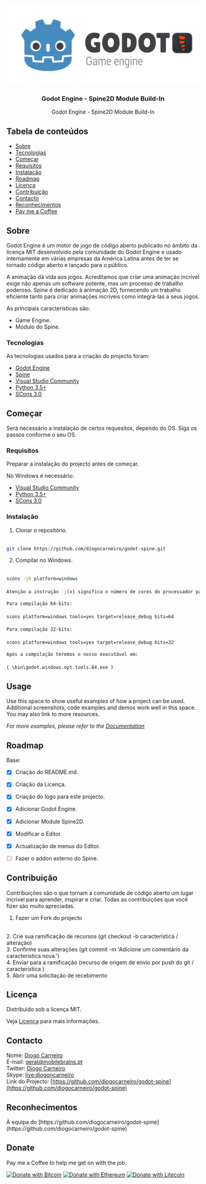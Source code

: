 <!--

*** Thanks for checking out this README Template. If you have a suggestion that would

*** make this better, please fork the repo and create a pull request or simply open

*** an issue with the tag "enhancement".

*** Thanks again! Now go create something AMAZING! :D

-->

  

<!-- PROJECT SHIELDS -->

<!--

*** I'm using markdown "reference style" links for readability.

*** Reference links are enclosed in brackets [ ] instead of parentheses ( ).

*** See the bottom of this document for the declaration of the reference variables

*** for contributors-url, forks-url, etc. This is an optional, concise syntax you may use.

*** https://www.markdownguide.org/basic-syntax/#reference-style-links

-->

<!-- [![Forks][forks-shield]][forks-url] -->

<!-- [![Stargazers][stars-shield]][stars-url] -->

<!--

[![Contributors][contributors-shield]][contributors-url]

[![Maintainers][maintainers-shield]][maintainers-url]

[![Issues][issues-shield]][issues-url]

[![MIT License][license-shield]][license-url]

[![LinkedIn][linkedin-shield]][linkedin-url]

<a href="https://gitlab.com/mobilebrains/spmanager/-/project_members" alt="Contributors">

<img src="https://img.shields.io/gitlab/-/project_members" /></a>

<a href="https://discord.gg/HjJCwm5">

<img src="https://img.shields.io/discord/308323056592486420?logo=discord"

alt="chat on Discord">

</a>
 -->
 
<!-- PROJECT LOGO -->

<br />
<p align="center">
<img src="https://raw.githubusercontent.com/diogocarneiro/godotspine/main/godot_spine_logo.png" alt="Logo" width="512" height="207">
</a>

<h3  align="center">Godot Engine - Spine2D Module Build-In</h3>
<p  align="center">Godot Engine - Spine2D Module Build-In</p>

<!-- TABLE OF CONTENTS -->

##  Tabela de conteúdos

*  [Sobre](#sobre)
*  [Tecnologias](#tecnologias)
*  [Começar](#começar)
*  [Requisitos](#requisitos)
*  [Instalação](#instalação)
*  [Roadmap](#roadmap)
*  [Licença](#licença)
*  [Contribuição](#contribuição)
*  [Contacto](#contacto)
*  [Reconhecimentos](#reconhecimentos)
*  [Pay me a Coffee](#donate)

<!-- SOBRE O PROJECTO -->

##  Sobre

Godot Engine é um motor de jogo de código aberto publicado no âmbito da licença MIT desenvolvido pela comunidade do Godot Engine e usado internamente em várias empresas da América Latina antes de ter se tornado código aberto e lançado para o público.

A animação dá vida aos jogos. Acreditamos que criar uma animação incrível exige não apenas um software potente, mas um processo de trabalho poderoso. Spine é dedicado à animação 2D, fornecendo um trabalho eficiente tanto para criar animações incríveis como integrá-las a seus jogos.

As principais características são:
 - Game Engine.
 - Modulo do Spine.

<!-- CRIADO COM -->

###  Tecnologias

As tecnologias usados para a criação do projecto foram:

 - [Godot Engine](https://godotengine.org)
 - [Spine](http://esotericsoftware.com)
 - [Visual Studio Community](https://www.visualstudio.com/vs/community/)
 - [Python 3.5+](https://www.python.org/downloads/windows/)
 - [SCons 3.0](https://www.scons.org/)

<!-- COMEÇAR -->

##  Começar

  

Será necessário a instalação de certos requesitos, dependo do OS.
Siga os passos conforme o seu OS.

  

<!-- REQUISITOS -->

###  Requisitos

Preparar a instalação do projecto antes de começar.

No Windows é necessário:

 - [Visual Studio Community](https://www.visualstudio.com/vs/community/)
 - [Python 3.5+](https://www.python.org/downloads/windows/)
 - [SCons 3.0](https://www.scons.org/)


<!-- Instalação -->

###  Instalação

1. Clonar o repositório.

```sh

git clone https://github.com/diogocarneiro/godot-spine.git

```

2. Compilar no Windows.

```sh

scons -j6 platform=windows

Atenção a instrução -j(x) significa o número de cores do processador para a compilação.
```
```sh
Para compilação 64-bits:

scons platform=windows tools=yes target=release_debug bits=64

Para compilação 32-bits:
 
scons platform=windows tools=yes target=release_debug bits=32
```
```sh
Após a compilação teremos o nosso executável em:

( \bin\godot.windows.opt.tools.64.exe )
```
## Usage

Use this space to show useful examples of how a project can be used. Additional screenshots, code examples and demos work well in this space. You may also link to more resources.

_For more examples, please refer to the [Documentation](https://example.com)_

<!-- ROADMAP -->

##  Roadmap

Base:

* [x] Criação do README.md.
* [x] Criação da Licença.
* [x] Criação do logo para este projecto.
* [x] Adicionar Godot Engine.
* [x] Adicionar Module Spine2D.
* [x] Modificar o Editor.
* [x] Actualização de menus do Editor.
* [ ] Fazer o addon externo do Spine.


<!-- CONTRIBUTING -->

##  Contribuição

  

Contribuições são o que tornam a comunidade de código aberto um lugar incrível para aprender, inspirar e criar. Todas as contribuições que você fizer são muito apreciadas.

1. Fazer um Fork do projecto
<br>
2. Crie sua ramificação de recursos (git checkout -b característica / alteração)
<br>
3. Confirme suas alterações (git commit -m 'Adicione um comentário da característica nova.')
<br>
4. Enviar para a ramificação (recurso de origem de envio por push do git / característica )
<br>
5. Abrir uma solicitação de recebimento


<!-- Licença -->

##  Licença

Distribuído sob a licença MIT.

Veja [Licença](https://github.com/diogocarneiro/godot-spine/blob/main/LICENSE) para mais informações.

  

<!-- Contacto -->

##  Contacto

Nome: [Diogo Carneiro](https://www.gamevolutions.pt)
<br>
E-mail: [geral@mobilebrains.pt](mailto:geral@mobilebrains.pt)
<br>
Twitter: [Diogo Carneiro](https://twitter.com/diogoncarneiro)
<br>
Skype: [live:diogoncarneiro](live:diogoncarneiro)
<br>
Link do Projecto: [https://github.com/diogocarneiro/godot-spine](https://github.com/diogocarneiro/godot-spine)

  

<!-- RECONHECIMENTOS -->

##  Reconhecimentos

<p>À equipa do [https://github.com/diogocarneiro/godot-spine](https://github.com/diogocarneiro/godot-spine) </p>

## Donate
Pay me a Coffee to help me get on with the job.

[![Donate with Bitcoin](https://en.cryptobadges.io/badge/micro/3BPN2BzYt1Jj3Btf1eiHf7G8ioYbLWBWMW)](https://en.cryptobadges.io/donate/3BPN2BzYt1Jj3Btf1eiHf7G8ioYbLWBWMW) [![Donate with Ethereum](https://en.cryptobadges.io/badge/micro/0xbdef35e78662f53b0dbf1e723df69f39a771be6b)](https://en.cryptobadges.io/donate/0xbdef35e78662f53b0dbf1e723df69f39a771be6b) [![Donate with Litecoin](https://en.cryptobadges.io/badge/micro/LZ2g2hodU3thFYy9JYFsirUH29ujJF1v7e)](https://en.cryptobadges.io/donate/LZ2g2hodU3thFYy9JYFsirUH29ujJF1v7e)